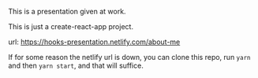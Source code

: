 This is a presentation given at work.

This is just a create-react-app project.

url: https://hooks-presentation.netlify.com/about-me


If for some reason the netlify url is down, you can clone this repo, run `yarn` and then `yarn start`, and that will suffice.
